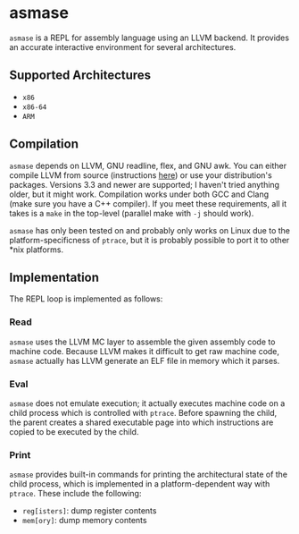 asmase
======

`asmase` is a REPL for assembly language using an LLVM backend. It provides
an accurate interactive environment for several architectures.

Supported Architectures
-----------------------
 * `x86`
 * `x86-64`
 * `ARM`

Compilation
----------
`asmase` depends on LLVM, GNU readline, flex, and GNU awk. You can either
compile LLVM from source
(instructions [here](http://llvm.org/docs/GettingStarted.html)) or use your
distribution's packages. Versions 3.3 and newer are supported; I haven't tried
anything older, but it might work. Compilation works under both GCC and Clang
(make sure you have a C++ compiler). If you meet these requirements, all it
takes is a `make` in the top-level (parallel make with `-j` should work).

`asmase` has only been tested on and probably only works on Linux due to the
platform-specificness of `ptrace`, but it is probably possible to port it to
other \*nix platforms.

Implementation
--------------
The REPL loop is implemented as follows:

### Read ###
`asmase` uses the LLVM MC layer to assemble the given assembly code to machine
code. Because LLVM makes it difficult to get raw machine code, `asmase`
actually has LLVM generate an ELF file in memory which it parses.

### Eval ###
`asmase` does not emulate execution; it actually executes machine code on a
child process which is controlled with `ptrace`. Before spawning the child, the
parent creates a shared executable page into which instructions are copied to
be executed by the child.

### Print ###
`asmase` provides built-in commands for printing the architectural state of the
child process, which is implemented in a platform-dependent way with `ptrace`.
These include the following:
 * `reg[isters]`: dump register contents
 * `mem[ory]`: dump memory contents
